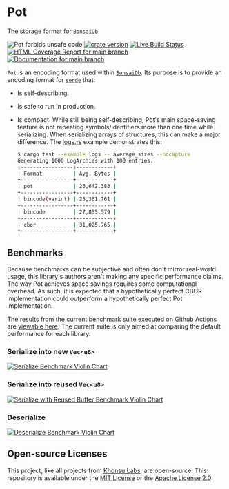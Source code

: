 # Pot

The storage format for [`BonsaiDb`][bonsai].

![`Pot` forbids unsafe code](https://img.shields.io/badge/unsafe-forbid-success)
[![crate version](https://img.shields.io/crates/v/pot.svg)](https://crates.io/crates/pot)
[![Live Build Status](https://img.shields.io/github/workflow/status/khonsulabs/pot/Tests/main)](https://github.com/khonsulabs/pot/actions?query=workflow:Tests)
[![HTML Coverage Report for `main` branch](https://khonsulabs.github.io/pot/coverage/badge.svg)](https://khonsulabs.github.io/pot/coverage/)
[![Documentation for `main` branch](https://img.shields.io/badge/docs-main-informational)](https://khonsulabs.github.io/pot/main/pot/)

`Pot` is an encoding format used within [`BonsaiDb`][bonsai]. Its purpose is to provide an encoding format for [`serde`](https://serde.rs) that:

* Is self-describing.
* Is safe to run in production.
* Is compact. While still being self-describing, Pot's main space-saving feature is not repeating symbols/identifiers more than one time while serializing. When serializing arrays of structures, this can make a major difference. The [logs.rs](https://github.com/khonsulabs/pot/blob/main/pot/examples/logs.rs) example demonstrates this:
  
  ```sh
  $ cargo test --example logs -- average_sizes --nocapture
  Generating 1000 LogArchies with 100 entries.
  +-----------------+------------+
  | Format          | Avg. Bytes |
  +-----------------+------------+
  | pot             | 26,642.383 |
  +-----------------+------------+
  | bincode(varint) | 25,361.761 |
  +-----------------+------------+
  | bincode         | 27,855.579 |
  +-----------------+------------+
  | cbor            | 31,025.765 |
  +-----------------+------------+
  ```

## Benchmarks

Because benchmarks can be subjective and often don't mirror real-world usage,
this library's authors aren't making any specific performance claims. The way
Pot achieves space savings requires some computational overhead. As such, it is
expected that a hypothetically perfect CBOR implementation could outperform a
hypothetically perfect Pot implementation.

The results from the current benchmark suite executed on Github Actions are
[viewable here](https://pot.bonsaidb.io/benchmarks/report/). The current suite
is only aimed at comparing the default performance for each library.

### Serialize into new `Vec<u8>`

[![Serialize Benchmark Violin Chart](https://pot.bonsaidb.io/benchmarks/logs_serialize/report/violin.svg)](https://pot.bonsaidb.io/benchmarks/logs_serialize/report/index.html)

### Serialize into reused `Vec<u8>`

[![Serialize with Reused Buffer Benchmark Violin Chart](https://pot.bonsaidb.io/benchmarks/logs_serialize-reuse/report/violin.svg)](https://pot.bonsaidb.io/benchmarks/logs_serialize-reuse/report/index.html)

### Deserialize

[![Deserialize Benchmark Violin Chart](https://pot.bonsaidb.io/benchmarks/logs_deserialize/report/violin.svg)](https://pot.bonsaidb.io/benchmarks/logs_deserialize/report/index.html)

## Open-source Licenses

This project, like all projects from [Khonsu Labs](https://khonsulabs.com/), are open-source. This repository is available under the [MIT License](./LICENSE-MIT) or the [Apache License 2.0](./LICENSE-APACHE).

[bonsai]: https://bonsaidb.io/
